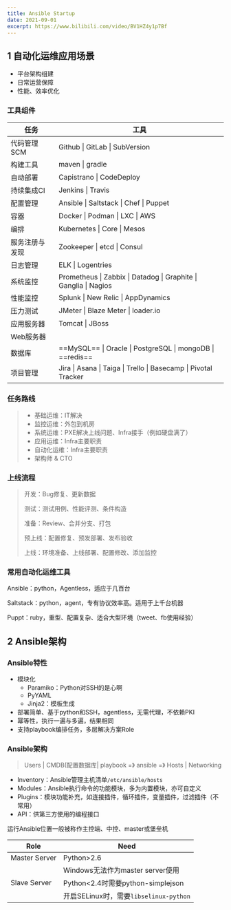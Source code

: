 ```yaml
---
title: Ansible Startup
date: 2021-09-01
excerpt: https://www.bilibili.com/video/BV1HZ4y1p7Bf
---
```




## 1 自动化运维应用场景

- 平台架构组建
- 日常运营保障
- 性能、效率优化

### 工具组件

| 任务           | 工具                                                         |
| -------------- | ------------------------------------------------------------ |
| 代码管理SCM    | Github \| GitLab \| SubVersion                               |
| 构建工具       | maven \| gradle                                              |
| 自动部署       | Capistrano \| CodeDeploy                                     |
| 持续集成CI     | Jenkins \| Travis                                            |
| 配置管理       | Ansible \| Saltstack \| Chef \| Puppet                       |
| 容器           | Docker \| Podman \| LXC \| AWS                               |
| 编排           | Kubernetes \| Core \| Mesos                                  |
| 服务注册与发现 | Zookeeper \| etcd \| Consul                                  |
| 日志管理       | ELK \| Logentries                                            |
| 系统监控       | Prometheus \| Zabbix \| Datadog \| Graphite \| Ganglia \| Nagios |
| 性能监控       | Splunk \| New Relic \| AppDynamics                           |
| 压力测试       | JMeter \| Blaze Meter \| loader.io                           |
| 应用服务器     | Tomcat \| JBoss                                              |
| Web服务器      |                                                              |
| 数据库         | ==MySQL== \| Oracle \| PostgreSQL \| mongoDB \| ==redis==    |
| 项目管理       | Jira \| Asana \| Taiga \| Trello \| Basecamp \| Pivotal Tracker |

### 任务路线

> - 基础运维：IT解决
> - 监控运维：外包到机房
> - 系统运维：PXE解决上线问题、Infra接手（例如硬盘满了）
> - 应用运维：Infra主要职责
> - 自动化运维：Infra主要职责
> - 架构师 & CTO

### 上线流程

> 开发：Bug修复、更新数据
>
> 测试：测试用例、性能评测、条件构造
>
> 准备：Review、合并分支、打包
>
> 预上线：配置修复、预发部署、发布验收
>
> 上线：环境准备、上线部署、配置修改、添加监控

### 常用自动化运维工具

Ansible：python，Agentless，适应于几百台

Saltstack：python，agent，专有协议效率高。适用于上千台机器

Puppt：ruby，重型、配置复杂、适合大型环境（tweet、fb使用经验）

## 2 Ansible架构

### Ansible特性

- 模块化
	- Paramiko：Python对SSH的是心啊
	- PyYAML
	- Jinja2：模板生成
- 部署简单、基于python和SSH，agentless，无需代理，不依赖PKI
- 幂等性，执行一遍与多遍，结果相同
- 支持playbook编排任务，多层解决方案Role

### Ansible架构

> Users | CMDB(配置数据库| playbook =》 ansible =》 Hosts \| Networking

- Inventory：Ansible管理主机清单`/etc/ansible/hosts`
- Modules：Ansible执行命令的功能模块，多为内置模块，亦可自定义
- Plugins：模块功能补充，如连接插件，循环插件，变量插件，过滤插件（不常用）
- API：供第三方使用的编程接口

运行Ansible位置一般被称作主控端、中控、master或堡垒机

| Role          | Need                                   |
| ------------- | -------------------------------------- |
| Master Server | Python>2.6                             |
|               | Windows无法作为master server使用       |
| Slave Server  | Python<2.4时需要python-simplejson      |
|               | 开启SELinux时，需要`libselinux-python` |

